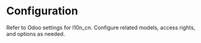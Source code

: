# Configuration

Refer to Odoo settings for l10n_cn. Configure related models, access rights, and options as needed.
